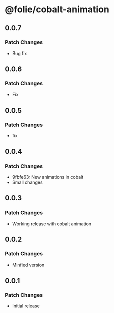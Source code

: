 # @folie/cobalt-animation

## 0.0.7

### Patch Changes

- Bug fix

## 0.0.6

### Patch Changes

- Fix

## 0.0.5

### Patch Changes

- fix

## 0.0.4

### Patch Changes

- 9fbfe63: New animations in cobalt
- Small changes

## 0.0.3

### Patch Changes

- Working release with cobalt animation

## 0.0.2

### Patch Changes

- Minfied version

## 0.0.1

### Patch Changes

- Initial release
